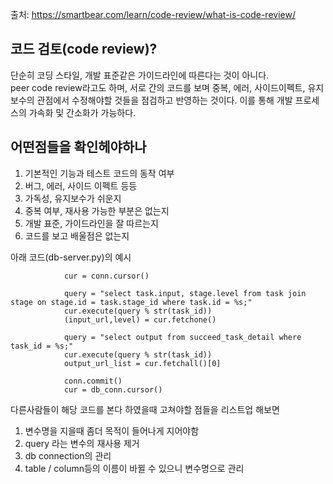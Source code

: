 출처: https://smartbear.com/learn/code-review/what-is-code-review/
## 코드 검토(code review)?

단순히 코딩 스타일, 개발 표준같은 가이드라인에 따른다는 것이 아니다.        
peer code review라고도 하며, 서로 간의 코드를 보며 중복, 에러, 사이드이펙트, 유지보수의 관점에서 수정해야할 것들을 점검하고 반영하는 것이다. 이를 통해 개발 프로세스의 가속화 및 간소화가 가능하다.     


## 어떤점들을 확인헤야하나
1. 기본적인 기능과 테스트 코드의 동작 여부
2. 버그, 에러, 사이드 이펙트 등등
3. 가독성, 유지보수가 쉬운지
4. 중복 여부, 재사용 가능한 부분은 없는지
5. 개발 표준, 가이드라인을 잘 따르는지
6. 코드를 보고 배울점은 없는지     




아래 코드(db-server.py)의 예시
~~~
            cur = conn.cursor()
           
            query = "select task.input, stage.level from task join stage on stage.id = task.stage_id where task.id = %s;"
            cur.execute(query % str(task_id))
            (input_url,level) = cur.fetchone()
          
            query = "select output from succeed_task_detail where task_id = %s;"
            cur.execute(query % str(task_id))
            output_url_list = cur.fetchall()[0]

            conn.commit()
            cur = db_conn.cursor()
~~~            

다른사람들이 해당 코드를 본다 하였을때 고쳐야할 점들을 리스트업 해보면
1. 변수명을 지을때 좀더 목적이 들어나게 지어야함
2. query 라는 변수의 재사용 제거
3. db connection의 관리
4. table / column등의 이름이 바뀔 수 있으니 변수명으로 관리

